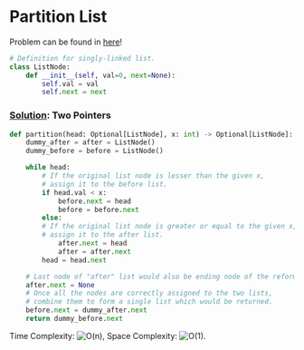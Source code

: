 # Partition List

Problem can be found in [here](https://leetcode.com/problems/partition-list/)!

```python
# Definition for singly-linked list.
class ListNode:
    def __init__(self, val=0, next=None):
        self.val = val
        self.next = next
```

### [Solution](/Linked%20List/86-PartitionList/solution.py): Two Pointers

```python
def partition(head: Optional[ListNode], x: int) -> Optional[ListNode]:
    dummy_after = after = ListNode()
    dummy_before = before = ListNode()

    while head:
        # If the original list node is lesser than the given x,
        # assign it to the before list.
        if head.val < x:
            before.next = head
            before = before.next
        else:
        # If the original list node is greater or equal to the given x,
        # assign it to the after list.
            after.next = head
            after = after.next
        head = head.next

    # Last node of "after" list would also be ending node of the reformed list
    after.next = None
    # Once all the nodes are correctly assigned to the two lists,
    # combine them to form a single list which would be returned.
    before.next = dummy_after.next
    return dummy_before.next
```

Time Complexity: ![O(n)](<https://latex.codecogs.com/svg.image?\inline&space;O(n)>), Space Complexity: ![O(1)](<https://latex.codecogs.com/svg.image?\inline&space;O(1)>).
